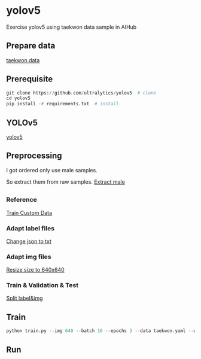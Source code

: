# yolov5
Exercise yolov5 using taekwon data sample in AIHub


## Prepare data
[taekwon data](https://aihub.or.kr/aihubdata/data/view.do?currMenu=115&topMenu=100&aihubDataSe=realm&dataSetSn=71259)

## Prerequisite
```python
git clone https://github.com/ultralytics/yolov5  # clone
cd yolov5
pip install -r requirements.txt  # install
```

## YOLOv5
[yolov5](https://github.com/ultralytics/yolov5)

## Preprocessing
I got ordered only use male samples. 

So extract them from raw samples.
[Extract male](https://github.com/bert13069598/yolov5/blob/ba4a762e29d7afad63ebd6fb4b06b71d029b98e5/count.py#L7)
##

### Reference
[Train Custom Data](https://github.com/ultralytics/yolov5/wiki/Train-Custom-Data)

### Adapt label files
[Change json to txt](https://github.com/bert13069598/yolov5/blob/ba4a762e29d7afad63ebd6fb4b06b71d029b98e5/count.py#L45)

### Adapt img files
[Resize size to 640x640](https://github.com/bert13069598/yolov5/blob/ba4a762e29d7afad63ebd6fb4b06b71d029b98e5/count.py#L66)

### Train & Validation & Test
[Split label&img](https://github.com/bert13069598/yolov5/blob/ba4a762e29d7afad63ebd6fb4b06b71d029b98e5/count.py#L86)

## Train
```python
python train.py --img 640 --batch 16 --epochs 3 --data taekwon.yaml --weights yolov5s.pt
```

## Run
